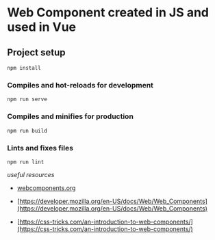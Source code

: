 # **Web Component created in JS and used in Vue**

## Project setup

```
npm install
```

### Compiles and hot-reloads for development

```
npm run serve
```

### Compiles and minifies for production

```
npm run build
```

### Lints and fixes files

```
npm run lint
```

_useful resources_

- [webcomponents.org](https://www.webcomponents.org/)

- [https://developer.mozilla.org/en-US/docs/Web/Web_Components](https://developer.mozilla.org/en-US/docs/Web/Web_Components)

- [https://css-tricks.com/an-introduction-to-web-components/](https://css-tricks.com/an-introduction-to-web-components/)
